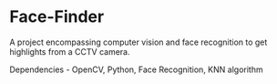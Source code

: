 # Face-Finder
A project encompassing computer vision and face
recognition to get highlights from a CCTV camera.

Dependencies - OpenCV, Python, Face Recognition, KNN algorithm
